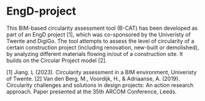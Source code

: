 # EngD-project
This BIM-based circularity assessment tool (B-CAT) has been developed as part of an EngD project [1], which was co-sponsored by the Univeristy of Twente and DigiGo. The tool attempts to assess the level of circularity of a certain construction project (including renovation, new-built or demolished), by analyzing different materials flowing in/out of a construction site. It builds on the Circular Project model [2]. 


[1] Jiang. L (2023). Circularity assessment in a BIM environment, Univeristy of Twente. 
[2] Van den Berg, M., Voordijk, H., & Adriaanse, A. (2019). Circularity challenges and solutions in design projects: An action research approach. Paper presented at the 35th ARCOM Conference, Leeds.
